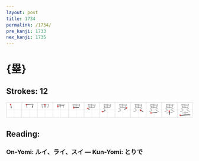 ```yaml
---
layout: post
title: 1734
permalink: /1734/
pre_kanji: 1733
nex_kanji: 1735
---
```


# {塁}

## Strokes: 12

<div class="stroke"><img src="../images/E5A181.png" /></div>

## Reading:

### On-Yomi: ルイ、ライ、スイ &mdash; Kun-Yomi: とりで
